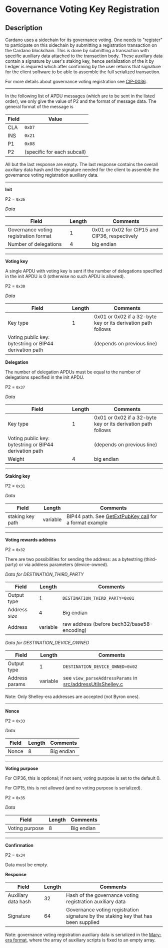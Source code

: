 # Governance Voting Key Registration

## Description

Cardano uses a sidechain for its governance voting. One needs to "register" to participate on this sidechain by submitting a registration transaction on the Cardano blockchain. This is done by submitting a transaction with specific auxiliary data attached to the transaction body. These auxiliary data contain a signature by user's staking key, hence serialization of the it by Ledger is required which after confirming by the user returns that signature for the client software to be able to assemble the full serialized transaction.

For more details about governance voting registration see [CIP-0036](https://cips.cardano.org/cips/cip36/).

---

In the following list of APDU messages (which are to be sent in the listed order), we only give the value of P2 and the format of message data. The general format of the message is

|Field|Value|
|-----|-----|
| CLA | `0xD7` |
| INS | `0x21` |
|  P1 | `0x08` |
|  P2 | (specific for each subcall) |

All but the last response are empty. The last response contains the overall auxiliary data hash and the signature needed for the client to assemble the governance voting registration auxiliary data.

---

**Init**

P2 = `0x36`

*Data*

|Field| Length | Comments|
|-----|--------|---------|
|Governance voting registration format |  1 | 0x01 or 0x02 for CIP15 and CIP36, respectively|
|Number of delegations                 |  4 | big endian |

---

**Voting key**

A single APDU with voting key is sent if the number of delegations specified in the init APDU is 0 (otherwise no such APDU is allowed).

P2 = `0x30`

*Data*

|Field| Length | Comments|
|-----|--------|---------|
|Key type                                               |   1 | 0x01 or 0x02 if a 32-byte key or its derivation path follows |
|Voting public key: bytestring or BIP44 derivation path |     | (depends on previous line) |


**Delegation**

The number of delegation APDUs must be equal to the number of delegations specified in the init APDU.

P2 = `0x37`

*Data*

|Field| Length | Comments|
|-----|--------|---------|
|Key type                                               |   1 | 0x01 or 0x02 if a 32-byte key or its derivation path follows |
|Voting public key: bytestring or BIP44 derivation path |     | (depends on previous line) |
|Weight                                                 |   4 | big endian |

---

**Staking key**

P2 = `0x31`

*Data*

|Field| Length | Comments|
|-----|--------|---------|
|staking key path      | variable | BIP44 path. See [GetExtPubKey call](ins_get_extended_public_key.md) for a format example |

---

**Voting rewards address**

P2 = `0x32`

There are two possibilities for sending the address: as a bytestring (third-party) or via address parameters (device-owned).

*Data for DESTINATION_THIRD_PARTY*

|Field| Length | Comments|
|-----|--------|---------|
|Output type| 1 | `DESTINATION_THIRD_PARTY=0x01`|
|Address size| 4 | Big endian|
|Address| variable | raw address (before bech32/base58-encoding)|

*Data for DESTINATION_DEVICE_OWNED*

|Field| Length | Comments|
|-----|--------|---------|
|Output type| 1 | `DESTINATION_DEVICE_OWNED=0x02`|
|Address params | variable | see `view_parseAddressParams` in [src/addressUtilsShelley.c](../src/addressUtilsShelley.c)|

Note: Only Shelley-era addresses are accepted (not Byron ones).

---

**Nonce**

P2 = `0x33`

*Data*

|Field| Length | Comments|
|-----|--------|--------|
|Nonce| 8| Big endian|

---

**Voting purpose**

For CIP36, this is optional; if not sent, voting purpose is set to the default 0.

For CIP15, this is not allowed (and no voting purpose is serialized).

P2 = `0x35`

*Data*

|Field         | Length | Comments  |
|--------------|--------|-----------|
|Voting purpose|       8| Big endian|

---

**Confirmation**

P2 = `0x34`

Data must be empty.

**Response**

|Field|Length| Comments|
|-----|-----|-----|
| Auxiliary data hash | 32 | Hash of the governance voting registration auxiliary data|
| Signature |64| Governance voting registration signature by the staking key that has been supplied|

Note: governance voting registration auxiliary data is serialized in the [Mary-era format](https://github.com/input-output-hk/cardano-ledger-specs/blob/dcdbc38eb9caea16485827bd095d5adcdcca0aba/shelley-ma/shelley-ma-test/cddl-files/shelley-ma.cddl#L214), where the array of auxiliary scripts is fixed to an empty array.
